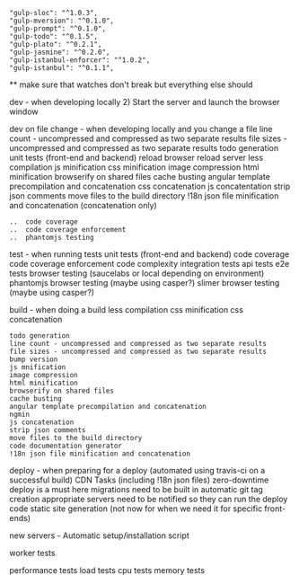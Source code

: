     "gulp-sloc": "^1.0.3",
    "gulp-mversion": "^0.1.0",
    "gulp-prompt": "^0.1.0",
    "gulp-todo": "^0.1.5",
    "gulp-plato": "^0.2.1",
    "gulp-jasmine": "^0.2.0",
    "gulp-istanbul-enforcer": "^1.0.2",
    "gulp-istanbul": "^0.1.1",

** make sure that watches don't break but everything else should

dev - when developing locally
2) Start the server and launch the browser window

dev on file change - when developing locally and you change a file
    line count - uncompressed and compressed as two separate results
    file sizes - uncompressed and compressed as two separate results
    todo generation
    unit tests (front-end and backend)
    reload browser
    reload server
    less compilation
    js minification
    css minification
    image compression
    html minification
    browserify on shared files
    cache busting
    angular template precompilation and concatenation
    css concatenation
    js concatentation
    strip json comments
    move files to the build directory
    !18n json file minification and concatenation (concatenation only)
    
    ..  code coverage
    ..  code coverage enforcement
    ..  phantomjs testing

test - when running tests
    unit tests (front-end and backend)
    code coverage
    code coverage enforcement
    code complexity
    integration tests
    api tests
    e2e tests
    browser testing (saucelabs or local depending on environment)
    phantomjs browser testing (maybe using casper?)
    slimer browser testing (maybe using casper?)

build - when doing a build
    less compilation
    css minification
    css concatenation

    todo generation
    line count - uncompressed and compressed as two separate results
    file sizes - uncompressed and compressed as two separate results
    bump version
    js mnification
    image compression
    html minification
    browserify on shared files
    cache busting
    angular template precompilation and concatenation
    ngmin
    js concatenation
    strip json comments
    move files to the build directory
    code documentation generator
    !18n json file minification and concatenation

deploy - when preparing for a deploy (automated using travis-ci on a successful build)
    CDN Tasks (including !18n json files)
    zero-downtime deploy is a must here
    migrations need to be built in
    automatic git tag creation
    appropriate servers need to be notified so they can run the deploy code
    static site generation (not now for when we need it for specific front-ends)

new servers - Automatic setup/installation script

worker tests

performance tests
load tests
cpu tests
memory tests